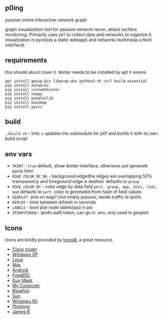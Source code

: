 ## p0ing

passive online interactive network graph


graph visualization tool for passive network recon, attack surface monitoring. 
Primarily uses ``p0f``  to collect data and networkx to organize it. visualization in pyvis(as a static webapp) and networkx builtins(as a tkint interface)

requirements
------------

this should about cover it. tkinter needs to be installed by apt it seems  

```
apt install geoip-bin libpcap-dev python3-tk curl build-essential
pip install networkx
pip install customtkinter
pip install numpy
pip install matplotlib
pip install basemap
pip install pyvis
```

build
-----

``./build.sh`` - inits + updates the submodule for p0f and builds it with its own build script

env vars
--------

- ``TKINT`` - ``true`` default, show tkinter interface, otherwise just generate pyvis html
- ``EDGE_COLOR_BY_BG`` - background edge(the edges are overlapping 50% transparency and foreground edge is dashed. defaults to ``group``
- ``EDGE_COLOR_BY``  - color edge by data field ``port, group, app, dist, link, mod`` defaults to ``port``. color is generated from hash of field values
- ``GEOPLOT``- plot on map? (not totally passive, sends traffic to ipinfo
- ``REPLOT`` -  time between refresh in seconds
- ``LABELS`` -  bool plot node labels(ips) in pic
- ``IPINFOTOKEN`` - ipinfo auth token, can go in .env, only used in geoplot. 


Icons
-----

Icons are kindly provided by [Icons8](https://icons8.com), a great resource. 

- [Cisco router](https://icons8.com/icon/11854/cisco-router)
- [Windows XP](https://icons8.com/icon/17854/windows-xp)
- [Linux](https://icons8.com/icon/HF4xGsjDERHf/linux)
- [Mac](https://icons8.com/icon/12344/mac-client)
- [Android](https://icons8.com/icon/17836/android-os)
- [FreeBSD](https://icons8.com/icon/17840/freebsd)
- [Guy Mask](https://icons8.com/icon/6Tw2cpO8bmZr/anonymous-mask)
- [My Computer](https://icons8.com/icon/58308/my-computer)
- [Blowfish](https://icons8.com/icon/J4pvtOD971RL/blow-fish)
- [Sun](https://icons8.com/icon/8LM7-CYX4BPD/sun)
- [Windows 95](https://icons8.com/icon/mdhenbUr2yHg/windows-95)
- [Phishing](https://icons8.com/icon/GUKg8L0_GkKJ/phishing)
- [James B](https://icons8.com/icon/0OkuSBmfHaSz/james-brown)

